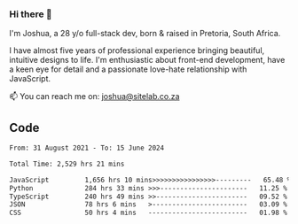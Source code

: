 ### Hi there 👋

I'm Joshua, a 28 y/o full-stack dev, born & raised in Pretoria, South Africa. 

I have almost five years of professional experience bringing beautiful, intuitive designs to life. I'm enthusiastic about front-end development, have a keen eye for detail and a passionate love-hate relationship with JavaScript.

📫 You can reach me on: joshua@sitelab.co.za

## **Code**

<!--START_SECTION:waka-->

```txt
From: 31 August 2021 - To: 15 June 2024

Total Time: 2,529 hrs 21 mins

JavaScript         1,656 hrs 10 mins>>>>>>>>>>>>>>>>---------   65.48 %
Python             284 hrs 33 mins >>>----------------------   11.25 %
TypeScript         240 hrs 49 mins >>-----------------------   09.52 %
JSON               78 hrs 6 mins   >------------------------   03.09 %
CSS                50 hrs 4 mins   -------------------------   01.98 %
```

<!--END_SECTION:waka-->
